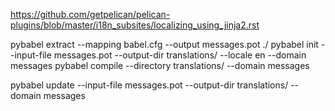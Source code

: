 https://github.com/getpelican/pelican-plugins/blob/master/i18n_subsites/localizing_using_jinja2.rst

pybabel extract --mapping babel.cfg --output messages.pot ./
pybabel init --input-file messages.pot --output-dir translations/ --locale en --domain messages
pybabel compile --directory translations/ --domain messages

pybabel update --input-file messages.pot --output-dir translations/ --domain messages
